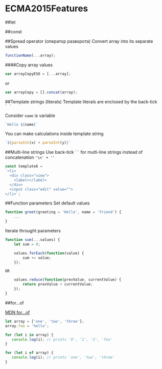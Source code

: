 # ECMA2015Features

##let

##const

##Spread operator (оператор разворота)
Convert array into its separate values
```javascript
functionName(...array);
```
####Copy array values
```javascript
var arrayCopyES6 = [...array];
```
or
```javascript
var arrayCopy = [].concat(array);
```

##Template strings (literals)
Template literals are enclosed by the back-tick ``` ` ` ```

Consider `name` is variable
```javascript
`Hello ${name}`
```
You can make calculations inside template string
```javascript
`${parseInt(x) + parseInt(y)}`
```

##Multi-line strings
Use back-tick  ``` `` ``` for multi-line strings instead of concatenation ``` '\n' + '' ```
```javascript
const template6 =
`<li>
  <div class="view">
    <label></label>
  </div>
  <input class="edit" value="">
</li>`;
```

##Function parameters
Set default values
```javascript
function greet(greeting = 'Hello', name = 'friend') {
    ...
}
```
Iterate throught parameters
```javascript
function sum(...values) {
    let sum = 0;

    values.forEach(function(value) {
        sum += value;
    });
```
    OR
```javascript
    values.reduce(function(prevValue, currentValue) {
        return prevValue + currentValue;
    });
}
```

##for...of

[MDN for...of](https://developer.mozilla.org/ru/docs/Web/JavaScript/Reference/Statements/for...of)

```javascript
let array = ['one', 'two', 'three'];
array.foo = 'hello';

for (let i in array) {
   console.log(i); // prints '0', '1', '2', 'foo'
}

for (let i of array) {
   console.log(i); // prints 'one', 'two', 'three'
}
```
